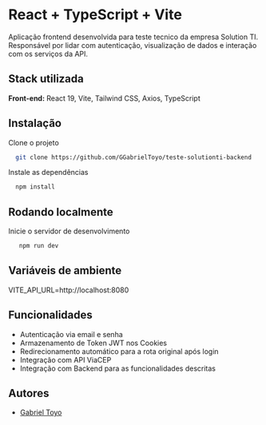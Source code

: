 # React + TypeScript + Vite

Aplicação frontend desenvolvida para teste tecnico da empresa Solution TI. Responsável por lidar com autenticação, visualização de dados e interação com os serviços da API.


## Stack utilizada

**Front-end:** React 19, Vite, Tailwind CSS, Axios, TypeScript

## Instalação

Clone o projeto

```bash
  git clone https://github.com/GGabrielToyo/teste-solutionti-backend
```

Instale as dependências
```bash
  npm install
```


## Rodando localmente

Inicie o servidor de desenvolvimento

```bash
   npm run dev
```

## Variáveis de ambiente

VITE_API_URL=http://localhost:8080

## Funcionalidades
- Autenticação via email e senha
- Armazenamento de Token JWT nos Cookies
- Redirecionamento automático para a rota original após login
- Integração com API ViaCEP
- Integração com Backend para as funcionalidades descritas

## Autores

- [Gabriel Toyo](https://github.com/GGabrielToyo)
